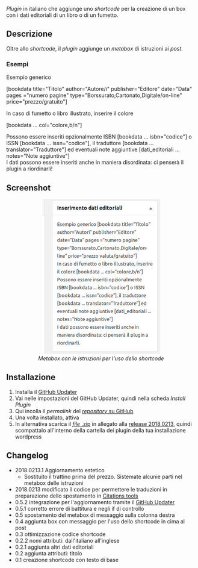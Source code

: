 *Plugin* in italiano che aggiunge uno *shortcode* per la creazione di un box con i dati editoriali di un libro o di un fumetto.

## Descrizione

Oltre allo *shortcode*, il *plugin* aggiunge un *metabox* di istruzioni ai *post*.

### Esempi

Esempio generico

[bookdata title="Titolo" author="Autore/i" publisher="Editore" date="Data" pages ="numero pagine" type="Borssurato,Cartonato,Digitale/on-line" price="prezzo/gratuito"]

In caso di fumetto o libro illustrato, inserire il colore

[bookdata ... col="colore,b/n"]

Possono essere inseriti opzionalmente ISBN [bookdata ... isbn="codice"] o ISSN [bookdata ... issn="codice"], il traduttore [bookdata ... translator="Traduttore"] ed eventuali note aggiuntive [dati_editoriali ... notes="Note aggiuntive"]<br/>
I dati possono essere inseriti anche in maniera disordinata: ci penserà il plugin a riordinarli!

## Screenshot
<div align="center"><img src="https://github.com/ulaulaman/book-template/blob/master/assets/screenshot-1.jpg?raw=true" /><br/><em>Metabox con le istruzioni per l'uso dello shortcode</em></div>

## Installazione
1. Installa il [GitHub Updater](https://github.com/afragen/github-updater)
2. Vai nelle impostazioni del GitHub Updater, quindi nella scheda *Install Plugin*
3. Qui incolla il *permalink* del [*repository* su GitHub](https://github.com/ulaulaman/book-template)
4. Una volta installato, attiva
5. In alternativa scarica il [*file* .zip](https://github.com/ulaulaman/book-template/releases/download/2018.0213/book-template.2018.0213.zip) in allegato alla [release 2018.0213](https://github.com/ulaulaman/book-template/releases/tag/2018.0213), quindi scompattalo all'interno della cartella dei plugin della tua installazione wordpress

## Changelog
* 2018.0213.1 Aggiornamento estetico
  * Sostituito il trattino prima del prezzo. Sistemate alcunie parti nel metabox delle istruzioni
* 2018.0213 modificato il codice per permettere le traduzioni in preparazione dello spostamento in [Citations tools](https://wordpress.org/plugins/citations-tools/)
* 0.5.2 integrazione per l'aggiornamento tramite il [GitHub Updater](https://github.com/afragen/github-updater)
* 0.5.1 corretto errore di battitura e negli if di controllo
* 0.5 spostamento del metabox di messaggio sulla colonna destra
* 0.4 aggiunta box con messaggio per l'uso dello shortcode in cima al post
* 0.3 ottimizzazione codice shortcode
* 0.2.2 nomi attributi: dall'italiano all'inglese
* 0.2.1 aggiunta altri dati editoriali
* 0.2 aggiunta attributi: titolo
* 0.1 creazione shortcode con testo di base
